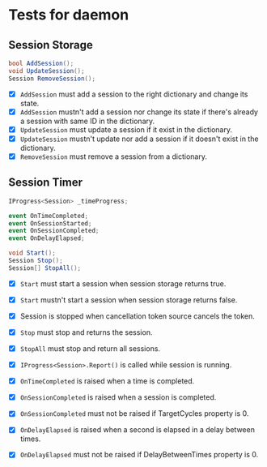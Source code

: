 # Tests for daemon

## Session Storage

``` csharp
bool AddSession();
void UpdateSession();
Session RemoveSession();
```

- [X] `AddSession` must add a session to the right dictionary and change its state.
- [X] `AddSession` mustn't add a session nor change its state if there's already a session with same ID in the dictionary.
- [X] `UpdateSession` must update a session if it exist in the dictionary.
- [X] `UpdateSession` mustn't update nor add a session if it doesn't exist in the dictionary.
- [X] `RemoveSession` must remove a session from a dictionary.

## Session Timer

``` csharp
IProgress<Session> _timeProgress;

event OnTimeCompleted;
event OnSessionStarted;
event OnSessionCompleted;
event OnDelayElapsed;

void Start();
Session Stop();
Session[] StopAll();
```

- [X] `Start` must start a session when session storage returns true.
- [X] `Start` mustn't start a session when session storage returns false.
- [X] Session is stopped when cancellation token source cancels the token.
- [X] `Stop` must stop and returns the session.
- [X] `StopAll` must stop and return all sessions.

- [X] `IProgress<Session>.Report()` is called while session is running.
- [X] `OnTimeCompleted` is raised when a time is completed.
- [X] `OnSessionCompleted` is raised when a session is completed.
- [X] `OnSessionCompleted` must not be raised if TargetCycles property is 0.
- [X] `OnDelayElapsed` is raised when a second is elapsed in a delay between times.
- [X] `OnDelayElapsed` must not be raised if DelayBetweenTimes property is 0.
